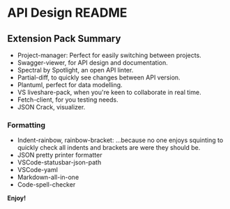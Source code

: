 # API Design README

## Extension Pack Summary

- Project-manager: Perfect for easily switching between projects.
- Swagger-viewer, for API design and documentation.
- Spectral by Spotlight, an open API linter.
- Partial-diff, to quickly see changes between API version.
- Plantuml, perfect for data modelling.
- VS liveshare-pack, when you're keen to collaborate in real time.
- Fetch-client, for you testing needs.
- JSON Crack, visualizer.
  
### Formatting
- Indent-rainbow, rainbow-bracket: ...because no one enjoys squinting to quickly check all indents and brackets are were they should be.
- JSON pretty printer formatter
- VSCode-statusbar-json-path
- VSCode-yaml
- Markdown-all-in-one
- Code-spell-checker
  
**Enjoy!**